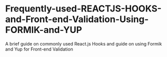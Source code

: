 # Frequently-used-REACTJS-HOOKS-and-Front-end-Validation-Using-FORMIK-and-YUP
A brief guide on commonly used React.js Hooks and guide on using Formik and Yup for Front-end Validation
